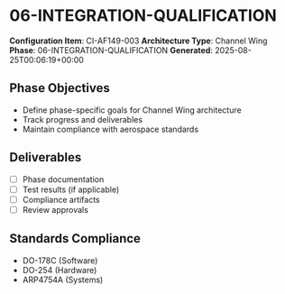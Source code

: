 # 06-INTEGRATION-QUALIFICATION

**Configuration Item**: CI-AF149-003
**Architecture Type**: Channel Wing
**Phase**: 06-INTEGRATION-QUALIFICATION
**Generated**: 2025-08-25T00:06:19+00:00

## Phase Objectives
- Define phase-specific goals for Channel Wing architecture
- Track progress and deliverables
- Maintain compliance with aerospace standards

## Deliverables
- [ ] Phase documentation
- [ ] Test results (if applicable)
- [ ] Compliance artifacts
- [ ] Review approvals

## Standards Compliance
- DO-178C (Software)
- DO-254 (Hardware)
- ARP4754A (Systems)

